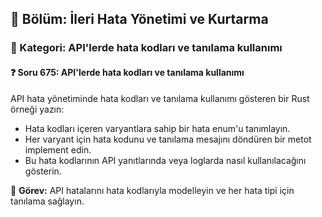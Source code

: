 ## 📘 Bölüm: İleri Hata Yönetimi ve Kurtarma
### 🔹 Kategori: API'lerde hata kodları ve tanılama kullanımı
#### ❓ Soru 675: API'lerde hata kodları ve tanılama kullanımı

API hata yönetiminde hata kodları ve tanılama kullanımı gösteren bir Rust örneği yazın:

- Hata kodları içeren varyantlara sahip bir hata enum'u tanımlayın.
- Her varyant için hata kodunu ve tanılama mesajını döndüren bir metot implement edin.
- Bu hata kodlarının API yanıtlarında veya loglarda nasıl kullanılacağını gösterin.

🔧 **Görev:** API hatalarını hata kodlarıyla modelleyin ve her hata tipi için tanılama sağlayın.
